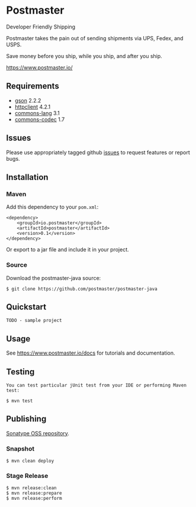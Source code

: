 # Postmaster

Developer Friendly Shipping

Postmaster takes the pain out of sending shipments via UPS, Fedex, and USPS.

Save money before you ship, while you ship, and after you ship.

https://www.postmaster.io/

## Requirements

- [gson](http://code.google.com/p/google-gson/) 2.2.2
- [httpclient](http://hc.apache.org/) 4.2.1
- [commons-lang](http://commons.apache.org/lang/) 3.1
- [commons-codec](http://commons.apache.org/codec/) 1.7
    
## Issues

Please use appropriately tagged github [issues](https://github.com/postmaster/postmaster-api/issues) to request features or report bugs.

## Installation


### Maven

Add this dependency to your `pom.xml`:

    <dependency>
	    <groupId>io.postmaster</groupId>
	    <artifactId>postmaster</artifactId>
	    <version>0.1</version>
    </dependency>
	

Or export to a jar file and include it in your project.
	
### Source

Download the postmaster-java source:

    $ git clone https://github.com/postmaster/postmaster-java

## Quickstart

    TODO - sample project
 
## Usage

See https://www.postmaster.io/docs for tutorials and documentation.


## Testing
    
    You can test particular jUnit test from your IDE or performing Maven test:
	
	$ mvn test
	
## Publishing

[Sonatype OSS repository](https://docs.sonatype.org/display/Repository/Sonatype+OSS+Maven+Repository+Usage+Guide).

### Snapshot

    $ mvn clean deploy

### Stage Release

    $ mvn release:clean
    $ mvn release:prepare
    $ mvn release:perform
